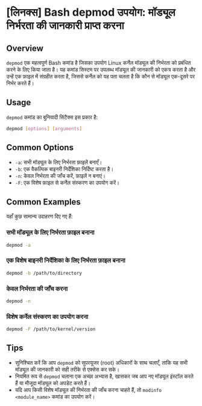 # [लिनक्स] Bash depmod उपयोग: मॉड्यूल निर्भरता की जानकारी प्राप्त करना

## Overview
`depmod` एक महत्वपूर्ण Bash कमांड है जिसका उपयोग Linux कर्नेल मॉड्यूल की निर्भरता को प्रबंधित करने के लिए किया जाता है। यह कमांड सिस्टम पर उपलब्ध मॉड्यूल की जानकारी को एकत्र करता है और उन्हें एक फ़ाइल में संग्रहीत करता है, जिससे कर्नेल को यह पता चलता है कि कौन से मॉड्यूल एक-दूसरे पर निर्भर करते हैं।

## Usage
`depmod` कमांड का बुनियादी सिंटैक्स इस प्रकार है:

```bash
depmod [options] [arguments]
```

## Common Options
- `-a`: सभी मॉड्यूल के लिए निर्भरता फ़ाइलें बनाएँ।
- `-b`: एक वैकल्पिक बाइनरी निर्देशिका निर्दिष्ट करता है।
- `-n`: केवल निर्भरता की जाँच करें, फ़ाइलें न बनाएं।
- `-F`: एक विशेष फ़ाइल से कर्नेल संस्करण का उपयोग करें।

## Common Examples
यहाँ कुछ सामान्य उदाहरण दिए गए हैं:

### सभी मॉड्यूल के लिए निर्भरता फ़ाइल बनाना
```bash
depmod -a
```

### एक विशेष बाइनरी निर्देशिका के लिए निर्भरता फ़ाइल बनाना
```bash
depmod -b /path/to/directory
```

### केवल निर्भरता की जाँच करना
```bash
depmod -n
```

### विशेष कर्नेल संस्करण का उपयोग करना
```bash
depmod -F /path/to/kernel/version
```

## Tips
- सुनिश्चित करें कि आप `depmod` को सुपरयूजर (root) अधिकारों के साथ चलाएँ, ताकि यह सभी मॉड्यूल की जानकारी को सही तरीके से एक्सेस कर सके।
- नियमित रूप से `depmod` चलाना एक अच्छा अभ्यास है, खासकर जब आप नए मॉड्यूल इंस्टॉल करते हैं या मौजूदा मॉड्यूल को अपडेट करते हैं।
- यदि आप किसी विशेष मॉड्यूल की निर्भरता की जाँच करना चाहते हैं, तो `modinfo <module_name>` कमांड का उपयोग करें।